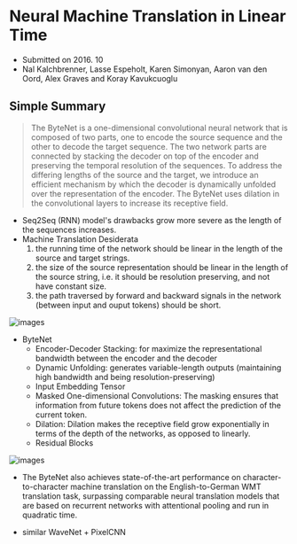 # Neural Machine Translation in Linear Time

- Submitted on 2016. 10
- Nal Kalchbrenner, Lasse Espeholt, Karen Simonyan, Aaron van den Oord, Alex Graves and Koray Kavukcuoglu

## Simple Summary

>  The ByteNet is a one-dimensional convolutional neural network that is composed of two parts, one to encode the source sequence and the other to decode the target sequence. The two network parts are connected by stacking the decoder on top of the encoder and preserving the temporal resolution of the sequences. To address the differing lengths of the source and the target, we introduce an efficient mechanism by which the decoder is dynamically unfolded over the representation of the encoder. The ByteNet uses dilation in the convolutional layers to increase its receptive field.

- Seq2Seq (RNN) model's drawbacks grow more severe as the length of the sequences increases.
- Machine Translation Desiderata
	1. the running time of the network should be linear in the length of the source and target strings.
	2. the size of the source representation should be linear in the length of the source string, i.e. it should be resolution preserving, and not have constant size.
	3. the path traversed by forward and backward signals in the network (between input and ouput tokens) should be short. 

![images](../images/bytenet_1.png)

- ByteNet
	- Encoder-Decoder Stacking: for maximize the representational bandwidth between the encoder and the decoder
	- Dynamic Unfolding: generates variable-length outputs (maintaining high bandwidth and being resolution-preserving)
	- Input Embedding Tensor
	- Masked One-dimensional Convolutions: The masking ensures that information from future tokens does not affect the prediction of the current token.
	- Dilation: Dilation makes the receptive field grow exponentially in terms of the depth of the networks, as opposed to linearly.
	- Residual Blocks


![images](../images/bytenet_2.png)

- The ByteNet also achieves state-of-the-art performance on character-to-character machine translation on the English-to-German WMT translation task, surpassing comparable neural translation models that are based on recurrent networks with attentional pooling and run in quadratic time.

- similar WaveNet + PixelCNN